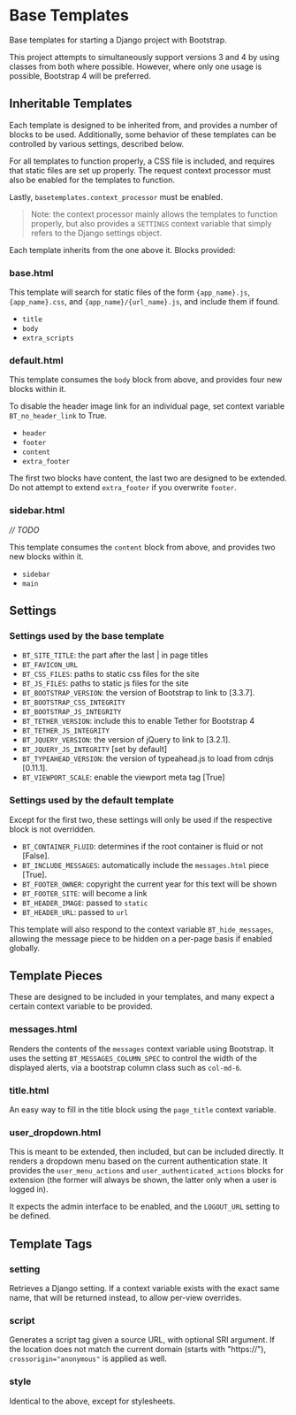 # Base Templates
Base templates for starting a Django project with Bootstrap.

This project attempts to simultaneously support versions 3 and 4 by using
classes from both where possible. However, where only one usage is possible,
Bootstrap 4 will be preferred.

## Inheritable Templates

Each template is designed to be inherited from, and provides a number of
blocks to be used. Additionally, some behavior of these templates can be
controlled by various settings, described below.

For all templates to function properly, a CSS file is included, and requires
that static files are set up properly. The request context processor must also
be enabled for the templates to function.

Lastly, `basetemplates.context_processor` must be enabled.

> Note: the context processor mainly allows the templates to function properly,
> but also provides a `SETTINGS` context variable that simply refers to the
> Django settings object.

Each template inherits from the one above it. Blocks provided:

### base.html

This template will search for static files of the form `{app_name}.js`,
`{app_name}.css`, and `{app_name}/{url_name}.js`, and include them if found.

- `title`
- `body`
- `extra_scripts`

### default.html

This template consumes the `body` block from above, and provides four new
blocks within it.

To disable the header image link for an individual page, set context variable
`BT_no_header_link` to True.

- `header`
- `footer`
- `content`
- `extra_footer`

The first two blocks have content, the last two are designed to be extended.
Do not attempt to extend `extra_footer` if you overwrite `footer`.

### sidebar.html

*// TODO*

This template consumes the `content` block from above, and provides two new
blocks within it.

- `sidebar`
- `main`

## Settings

### Settings used by the base template

- `BT_SITE_TITLE`: the part after the last | in page titles
- `BT_FAVICON_URL`
- `BT_CSS_FILES`: paths to static css files for the site
- `BT_JS_FILES`: paths to static js files for the site
- `BT_BOOTSTRAP_VERSION`: the version of Bootstrap to link to [3.3.7].
- `BT_BOOTSTRAP_CSS_INTEGRITY`
- `BT_BOOTSTRAP_JS_INTEGRITY`
- `BT_TETHER_VERSION`: include this to enable Tether for Bootstrap 4
- `BT_TETHER_JS_INTEGRITY`
- `BT_JQUERY_VERSION`: the version of jQuery to link to [3.2.1].
- `BT_JQUERY_JS_INTEGRITY` [set by default]
- `BT_TYPEAHEAD_VERSION`: the version of typeahead.js to load from cdnjs
  [0.11.1].
- `BT_VIEWPORT_SCALE`: enable the viewport meta tag [True]

### Settings used by the default template

Except for the first two, these settings will only be used if the respective
block is not overridden.

- `BT_CONTAINER_FLUID`: determines if the root container is fluid or not
  [False].
- `BT_INCLUDE_MESSAGES`: automatically include the `messages.html` piece
  [True].
- `BT_FOOTER_OWNER`: copyright the current year for this text will be shown
- `BT_FOOTER_SITE`: will become a link
- `BT_HEADER_IMAGE`: passed to `static`
- `BT_HEADER_URL`: passed to `url`

This template will also respond to the context variable `BT_hide_messages`,
allowing the message piece to be hidden on a per-page basis if enabled
globally.

## Template Pieces

These are designed to be included in your templates, and many expect
a certain context variable to be provided.

### messages.html

Renders the contents of the `messages` context variable using Bootstrap.
It uses the setting `BT_MESSAGES_COLUMN_SPEC` to control the width of the
displayed alerts, via a bootstrap column class such as `col-md-6`.

### title.html

An easy way to fill in the title block using the `page_title` context variable.

### user_dropdown.html

This is meant to be extended, then included, but can be included directly.
It renders a dropdown menu based on the current authentication state.
It provides the `user_menu_actions` and `user_authenticated_actions` blocks
for extension (the former will always be shown, the latter only when a user is
logged in).

It expects the admin interface to be enabled, and the `LOGOUT_URL` setting
to be defined.

## Template Tags

### setting

Retrieves a Django setting. If a context variable exists with the exact same
name, that will be returned instead, to allow per-view overrides.

### script

Generates a script tag given a source URL, with optional SRI argument.
If the location does not match the current domain (starts with "https://"),
`crossorigin="anonymous"` is applied as well.

### style

Identical to the above, except for stylesheets.
